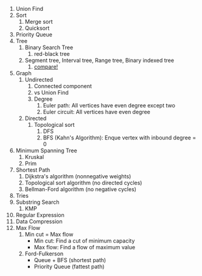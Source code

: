 1. Union Find
2. Sort
    1. Merge sort
    2. Quicksort
3. Priority Queue
4. Tree
    1. Binary Search Tree
        1. red-black tree
    2. Segment tree, Interval tree, Range tree, Binary indexed tree
        1. [compare!](https://stackoverflow.com/questions/17466218/what-are-the-differences-between-segment-trees-interval-trees-binary-indexed-t#_=_)
5. Graph
    1. Undirected
        1. Connected component
        2. vs Union Find
        3. Degree
            1. Euler path: All vertices have even degree except two
            2. Euler circuit: All vertices have even degree
    2. Directed
        1. Topological sort
            1. DFS
            2. BFS (Kahn's Algorithm): Enque vertex with inbound degree = 0
6. Minimum Spanning Tree
    1. Kruskal
    2. Prim
7. Shortest Path
    1. Dijkstra's algorithm (nonnegative weights)
    2. Topological sort algorithm (no directed cycles)
    3. Bellman-Ford algorithm (no negative cycles)
8. Tries
9. Substring Search
    1. KMP
10. Regular Expression
11. Data Compression
12. Max Flow
    1. Min cut = Max flow
        * Min cut: Find a cut of minimum capacity
        * Max flow: Find a flow of maximum value
    2. Ford-Fulkerson
        * Queue + BFS (shortest path)
        * Priority Queue (fattest path)
